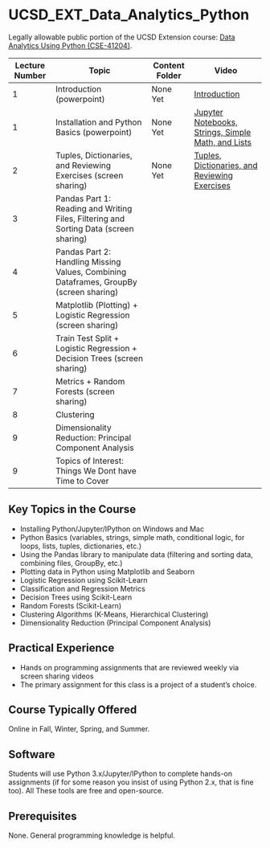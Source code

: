 # UCSD_EXT_Data_Analytics_Python
Legally allowable public portion of the UCSD Extension course: [Data Analytics Using Python (CSE-41204)](https://extension.ucsd.edu/courses-and-programs/data-analytics-using-python). 

Lecture Number | Topic | Content Folder | Video
--- | --- | --- | ---
1 | Introduction (powerpoint) | None Yet | [Introduction](https://youtu.be/9Reee_E_rmI)
1 | Installation and Python Basics (powerpoint) | None Yet | [Jupyter Notebooks, Strings, Simple Math, and Lists](https://youtu.be/unqsJo7Xzh0)
2 | Tuples, Dictionaries, and Reviewing Exercises (screen sharing) | None Yet | [Tuples, Dictionaries, and Reviewing Exercises](https://youtu.be/mR14pCb_TlY)
3 | Pandas Part 1: Reading and Writing Files, Filtering and Sorting Data (screen sharing) |  | 
4 | Pandas Part 2: Handling Missing Values, Combining Dataframes, GroupBy (screen sharing) |  | 
5 | Matplotlib (Plotting) + Logistic Regression (screen sharing) |  |  
6 | Train Test Split + Logistic Regression + Decision Trees (screen sharing) |  |  
7 | Metrics + Random Forests (screen sharing) |  |  
8 | Clustering |  |  
9 | Dimensionality Reduction: Principal Component Analysis |  |
9 | Topics of Interest: Things We Dont have Time to Cover  |  |

## Key Topics in the Course
* Installing Python/Jupyter/IPython on Windows and Mac
* Python Basics (variables, strings, simple math, conditional logic, for loops, lists, tuples, dictionaries, etc.)
* Using the Pandas library to manipulate data (filtering and sorting data, combining files, GroupBy, etc.)
* Plotting data in Python using Matplotlib and Seaborn
* Logistic Regression using Scikit-Learn
* Classification and Regression Metrics
* Decision Trees using Scikit-Learn
* Random Forests (Scikit-Learn)
* Clustering Algorithms (K-Means, Hierarchical Clustering)
* Dimensionality Reduction (Principal Component Analysis)

## Practical Experience 
* Hands on programming assignments that are reviewed weekly via screen sharing videos
* The primary assignment for this class is a project of a student’s choice.

## Course Typically Offered
Online in Fall, Winter, Spring, and Summer.

## Software
Students will use Python 3.x/Jupyter/IPython to complete hands-on assignments (if for some reason you insist of using Python 2.x, that is fine too). All These tools are free and open-source.

## Prerequisites
None. General programming knowledge is helpful.
